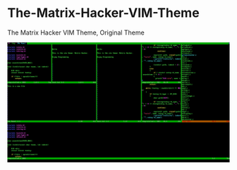 # The-Matrix-Hacker-VIM-Theme
The Matrix Hacker VIM Theme, Original Theme



![image](https://raw.githubusercontent.com/spartrekus/The-Matrix-Hacker-VIM-Theme/master/the-matrix-hacker-vim-theme.png)

